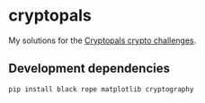 # cryptopals

My solutions for the [Cryptopals crypto challenges](https://cryptopals.com/).

## Development dependencies

```bash
pip install black rope matplotlib cryptography
```
